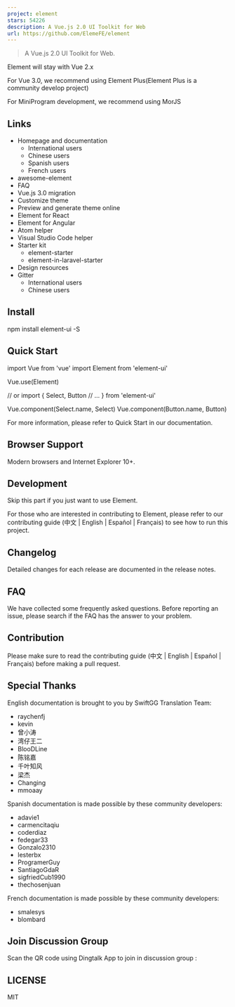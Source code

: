 ```yaml
---
project: element
stars: 54226
description: A Vue.js 2.0 UI Toolkit for Web
url: https://github.com/ElemeFE/element
---
```


  

> A Vue.js 2.0 UI Toolkit for Web.

Element will stay with Vue 2.x

For Vue 3.0, we recommend using Element Plus(Element Plus is a community develop project)

For MiniProgram development, we recommend using MorJS

Links
-----

-   Homepage and documentation
    -   International users
    -   Chinese users
    -   Spanish users
    -   French users
-   awesome-element
-   FAQ
-   Vue.js 3.0 migration
-   Customize theme
-   Preview and generate theme online
-   Element for React
-   Element for Angular
-   Atom helper
-   Visual Studio Code helper
-   Starter kit
    -   element-starter
    -   element-in-laravel-starter
-   Design resources
-   Gitter
    -   International users
    -   Chinese users

Install
-------

npm install element-ui -S

Quick Start
-----------

import Vue from 'vue'
import Element from 'element-ui'

Vue.use(Element)

// or
import {
  Select,
  Button
  // ...
} from 'element-ui'

Vue.component(Select.name, Select)
Vue.component(Button.name, Button)

For more information, please refer to Quick Start in our documentation.

Browser Support
---------------

Modern browsers and Internet Explorer 10+.

Development
-----------

Skip this part if you just want to use Element.

For those who are interested in contributing to Element, please refer to our contributing guide (中文 | English | Español | Français) to see how to run this project.

Changelog
---------

Detailed changes for each release are documented in the release notes.

FAQ
---

We have collected some frequently asked questions. Before reporting an issue, please search if the FAQ has the answer to your problem.

Contribution
------------

Please make sure to read the contributing guide (中文 | English | Español | Français) before making a pull request.

Special Thanks
--------------

English documentation is brought to you by SwiftGG Translation Team:

-   raychenfj
-   kevin
-   曾小涛
-   湾仔王二
-   BlooDLine
-   陈铭嘉
-   千叶知风
-   梁杰
-   Changing
-   mmoaay

Spanish documentation is made possible by these community developers:

-   adavie1
-   carmencitaqiu
-   coderdiaz
-   fedegar33
-   Gonzalo2310
-   lesterbx
-   ProgramerGuy
-   SantiagoGdaR
-   sigfriedCub1990
-   thechosenjuan

French documentation is made possible by these community developers:

-   smalesys
-   blombard

Join Discussion Group
---------------------

Scan the QR code using Dingtalk App to join in discussion group :

LICENSE
-------

MIT
